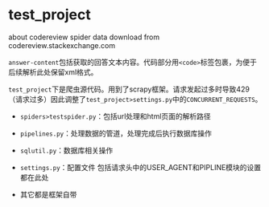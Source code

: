 # test_project
about codereview spider
data download from codereview.stackexchange.com


`answer-content`包括获取的回答文本内容。代码部分用`<code>`标签包裹，为便于后续解析此处保留xml格式。

`test_project`下是爬虫源代码。用到了scrapy框架。请求发起过多时导致429（请求过多）因此调整了`test_project>settings.py`中的`CONCURRENT_REQUESTS`。
- `spiders>testspider.py`：包括url处理和html页面的解析路径

- `pipelines.py`：处理数据的管道，处理完成后执行数据库操作

- `sqlutil.py`：数据库相关操作

- `settings.py`：配置文件 包括请求头中的USER_AGENT和PIPLINE模块的设置都在此处

- 其它都是框架自带





 